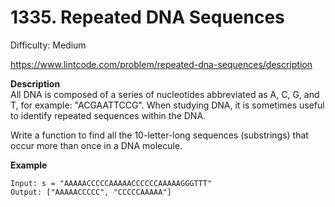 # 1335. Repeated DNA Sequences

Difficulty: Medium

https://www.lintcode.com/problem/repeated-dna-sequences/description

**Description**  
All DNA is composed of a series of nucleotides abbreviated as A, C, G, and T, for example: "ACGAATTCCG". When studying DNA, it is sometimes useful to identify repeated sequences within the DNA.

Write a function to find all the 10-letter-long sequences (substrings) that occur more than once in a DNA molecule.

**Example**  
```
Input: s = "AAAAACCCCCAAAAACCCCCCAAAAAGGGTTT"
Output: ["AAAAACCCCC", "CCCCCAAAAA"]
```
